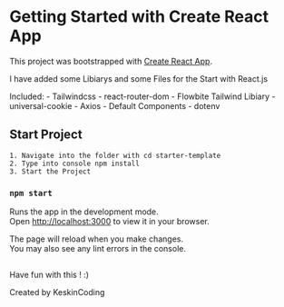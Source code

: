 # Getting Started with Create React App

This project was bootstrapped with [Create React App](https://github.com/facebook/create-react-app).

I have added some Libiarys and some Files for the Start with React.js

Included:
    - Tailwindcss                   - react-router-dom
    - Flowbite Tailwind Libiary     - universal-cookie
    - Axios                         - Default Components
    - dotenv

## Start Project

    1. Navigate into the folder with cd starter-template
    2. Type into console npm install
    3. Start the Project

### `npm start`

Runs the app in the development mode.\
Open [http://localhost:3000](http://localhost:3000) to view it in your browser.

The page will reload when you make changes.\
You may also see any lint errors in the console.

##

Have fun with this ! :)

Created by KeskinCoding